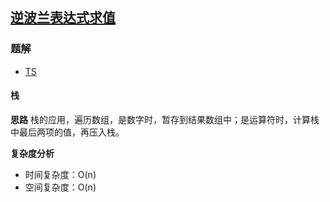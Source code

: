 ## [逆波兰表达式求值](https://leetcode-cn.com/problems/evaluate-reverse-polish-notation/)

### 题解
+ [TS](../../ts/256/150.ts)

#### 栈
**思路**
栈的应用，遍历数组，是数字时，暂存到结果数组中；是运算符时，计算栈中最后两项的值，再压入栈。  

**复杂度分析**
+ 时间复杂度：O(n)
+ 空间复杂度：O(n)